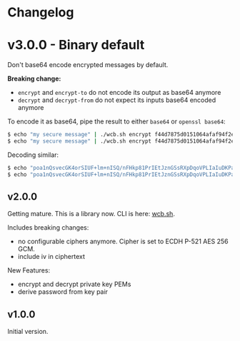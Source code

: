 # Changelog

# v3.0.0 - Binary default
Don't base64 encode encrypted messages by default.

**Breaking change:**
* `encrypt` and `encrypt-to` do not encode its output as base64 anymore
* `decrypt` and `decrypt-from` do not expect its inputs base64 encoded anymore

To encode it as base64, pipe the result to either `base64` or `openssl base64`:

```sh
$ echo "my secure message" | ./wcb.sh encrypt f44d7875d0151064afaf94f2e580d9a6fb8f57613bf73281d675362037b4ac8a | base64
$ echo "my secure message" | ./wcb.sh encrypt f44d7875d0151064afaf94f2e580d9a6fb8f57613bf73281d675362037b4ac8a | openssl base64
```

Decoding similar:

```sh
$ echo "poa1nQsvecGK4orSIUF+lm+nISQ/nFHkp81PrIEtJznGSsRXpDqoVPLIaIuDKPa3" | base64 -d | ./wcb.sh decrypt f44d7875d0151064afaf94f2e580d9a6fb8f57613bf73281d675362037b4ac8a
$ echo "poa1nQsvecGK4orSIUF+lm+nISQ/nFHkp81PrIEtJznGSsRXpDqoVPLIaIuDKPa3" | openssl base64 -d | ./wcb.sh decrypt f44d7875d0151064afaf94f2e580d9a6fb8f57613bf73281d675362037b4ac8a
```

## v2.0.0
Getting mature. This is a library now. CLI is here: [wcb.sh](https://github.com/jo/wcb-sh).

Includes breaking changes:
* no configurable ciphers anymore. Cipher is set to ECDH P-521 AES 256 GCM.
* include iv in ciphertext

New Features:
* encrypt and decrypt private key PEMs
* derive password from key pair


## v1.0.0
Initial version.
